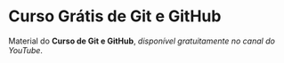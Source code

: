 # Curso Grátis de Git e GitHub
Material do **Curso de Git e GitHub**, *disponível gratuitamente no canal do YouTube*.
